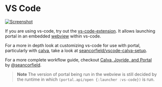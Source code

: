 # VS Code

[![Screenshot](https://user-images.githubusercontent.com/1986211/140680881-497efd3b-da75-4220-9630-bf1af9d8bf37.png)](https://marketplace.visualstudio.com/items?itemName=djblue.portal)

If you are using vs-code, try out the [vs-code-extension][extension]. It allows
launching portal in an embedded [webview][webview] within vs-code.

For a more in depth look at customizing vs-code for use with portal,
particularly with [calva][calva], take a look at
[seancorfield/vscode-calva-setup][calva-setup].

For a more complete workflow guide, checkout [Calva, Joyride, and
Portal][guide] by [@seancorfield][seancorfield].

> **Note**
> The version of portal being run in the webview is still decided by
> the runtime in which `(portal.api/open {:launcher :vs-code})` is run.

[calva]: https://calva.io/
[calva-setup]: https://github.com/seancorfield/vscode-calva-setup
[guide]: https://corfield.org/blog/2022/12/18/calva-joyride-portal/
[seancorfield]: https://github.com/seancorfield
[extension]: https://marketplace.visualstudio.com/items?itemName=djblue.portal
[webview]: https://code.visualstudio.com/api/extension-guides/webview

